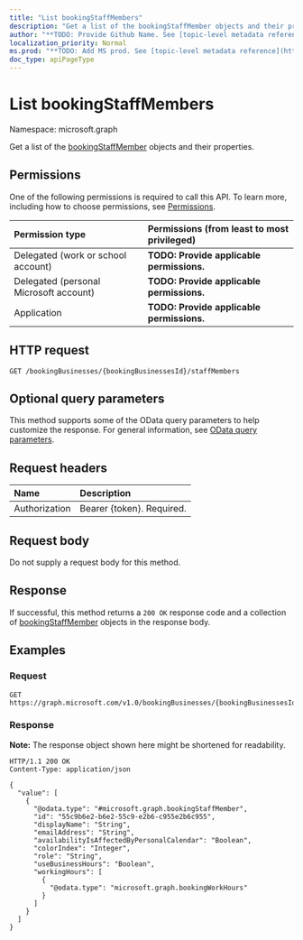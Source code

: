 ```yaml
---
title: "List bookingStaffMembers"
description: "Get a list of the bookingStaffMember objects and their properties."
author: "**TODO: Provide Github Name. See [topic-level metadata reference](https://msgo.azurewebsites.net/add/document/guidelines/metadata.html#topic-level-metadata)**"
localization_priority: Normal
ms.prod: "**TODO: Add MS prod. See [topic-level metadata reference](https://msgo.azurewebsites.net/add/document/guidelines/metadata.html#topic-level-metadata)**"
doc_type: apiPageType
---
```


# List bookingStaffMembers
Namespace: microsoft.graph



Get a list of the [bookingStaffMember](../resources/bookingstaffmember.md) objects and their properties.

## Permissions
One of the following permissions is required to call this API. To learn more, including how to choose permissions, see [Permissions](/graph/permissions-reference).

|Permission type|Permissions (from least to most privileged)|
|:---|:---|
|Delegated (work or school account)|**TODO: Provide applicable permissions.**|
|Delegated (personal Microsoft account)|**TODO: Provide applicable permissions.**|
|Application|**TODO: Provide applicable permissions.**|

## HTTP request

<!-- {
  "blockType": "ignored"
}
-->
``` http
GET /bookingBusinesses/{bookingBusinessesId}/staffMembers
```

## Optional query parameters
This method supports some of the OData query parameters to help customize the response. For general information, see [OData query parameters](/graph/query-parameters).

## Request headers
|Name|Description|
|:---|:---|
|Authorization|Bearer {token}. Required.|

## Request body
Do not supply a request body for this method.

## Response

If successful, this method returns a `200 OK` response code and a collection of [bookingStaffMember](../resources/bookingstaffmember.md) objects in the response body.

## Examples

### Request
<!-- {
  "blockType": "request",
  "name": "list_bookingstaffmember"
}
-->
``` http
GET https://graph.microsoft.com/v1.0/bookingBusinesses/{bookingBusinessesId}/staffMembers
```


### Response
**Note:** The response object shown here might be shortened for readability.
<!-- {
  "blockType": "response",
  "truncated": true,
  "@odata.type": "Collection(microsoft.graph.bookingStaffMember)"
}
-->
``` http
HTTP/1.1 200 OK
Content-Type: application/json

{
  "value": [
    {
      "@odata.type": "#microsoft.graph.bookingStaffMember",
      "id": "55c9b6e2-b6e2-55c9-e2b6-c955e2b6c955",
      "displayName": "String",
      "emailAddress": "String",
      "availabilityIsAffectedByPersonalCalendar": "Boolean",
      "colorIndex": "Integer",
      "role": "String",
      "useBusinessHours": "Boolean",
      "workingHours": [
        {
          "@odata.type": "microsoft.graph.bookingWorkHours"
        }
      ]
    }
  ]
}
```

